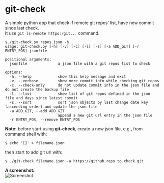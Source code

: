 # git-check

A simple python app that check if remote git repos' list, have new commit since last check.<br />
It use `git ls-remote https:/git...` command.<br />

```
$./git-check.py repos.json -h
usage: git-check.py [-h] [-v] [-c] [-l] [-s] [-a ADD_GIT] [-r ENTRY_POS] jsonfile

positional arguments:
  jsonfile              a json file with a git repos list to check

options:
  -h, --help            show this help message and exit
  -v, --verbose         show more commit info while checking git repos
  -c, --check-only      do not update commit info in the json file and do not create the backup file
  -l, --list            show list of git repos defined in the json file and days since latest commit
  -s, --sort            sort json objects by last change date key (ascending order) and update the json file
  -a ADD_GIT, --add ADD_GIT
                        append a new git url entry in the json file
  -r ENTRY_POS, --remove ENTRY_POS
```

**Note:**
before start using **git-check**, create a new json file, e.g., from command shell with:
```
$ echo '[]' > filename.json
```
 
then start to add git url with:
```
$ ./git-check filename.json -a https://github.repo.to.check.git
```
 
**A screenshot:**<br />
![Screenshot](https://raw.github.com/dasnoopy/git-check/main/screenshot.png)
